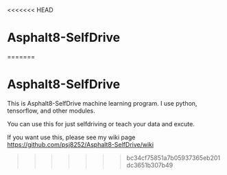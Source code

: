 <<<<<<< HEAD
# Asphalt8-SelfDrive
=======
# Asphalt8-SelfDrive

This is Asphalt8-SelfDrive machine learning program.
I use python, tensorflow, and other modules.

You can use this for just selfdriving or teach your data and excute.

If you want use this, please see my wiki page https://github.com/psj8252/Asphalt8-SelfDrive/wiki 
>>>>>>> bc34cf75851a7b05937365eb201dc3651b307b49
